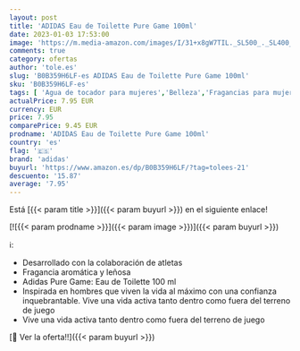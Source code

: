 ```yaml
---
layout: post
title: 'ADIDAS Eau de Toilette Pure Game 100ml'
date: 2023-01-03 17:53:00
image: 'https://m.media-amazon.com/images/I/31+x8gW7TIL._SL500_._SL400_.jpg'
comments: true
category: ofertas
author: 'tole.es'
slug: 'B0B359H6LF-es ADIDAS Eau de Toilette Pure Game 100ml'
sku: 'B0B359H6LF-es'
tags: [ 'Agua de tocador para mujeres','Belleza','Fragancias para mujeres','Perfumes y fragancias','adidas','de','eau','toilette','🇪🇸', ]
actualPrice: 7.95 EUR
currency: EUR
price: 7.95
comparePrice: 9.45 EUR
prodname: 'ADIDAS Eau de Toilette Pure Game 100ml'
country: 'es'
flag: '🇪🇸'
brand: 'adidas'
buyurl: 'https://www.amazon.es/dp/B0B359H6LF/?tag=tolees-21'
descuento: '15.87'
average: '7.95'
---
```


Está [{{< param title >}}]({{< param buyurl >}}) en el siguiente enlace!

[![{{< param prodname >}}]({{< param image >}})]({{< param buyurl >}})

ℹ️:

- Desarrollado con la colaboración de atletas
- Fragancia aromática y leñosa
- Adidas Pure Game: Eau de Toilette 100 ml
- Inspirada en hombres que viven la vida al máximo con una confianza inquebrantable. Vive una vida activa tanto dentro como fuera del terreno de juego
- Vive una vida activa tanto dentro como fuera del terreno de juego

[🛒 Ver la oferta!!]({{< param buyurl >}})
